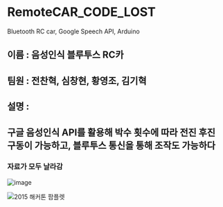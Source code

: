 # RemoteCAR_CODE_LOST
Bluetooth RC car, Google Speech API, Arduino

## 이름 : 음성인식 블루투스 RC카
## 팀원 : 전찬혁, 심창현, 황영조, 김기혁
## 설명 : 
## 구글 음성인식 API를 활용해 박수 횟수에 따라 전진 후진 구동이 가능하고, 블루투스 통신을 통해 조작도 가능하다

### 자료가 모두 날라감

![image](https://user-images.githubusercontent.com/34766471/117859118-91d8b080-b2c9-11eb-8f1f-dfd2a98111d9.png)

![2015 해커톤 팜플렛](https://user-images.githubusercontent.com/34766471/117859128-956c3780-b2c9-11eb-9925-ac03ce66a066.jpg)
